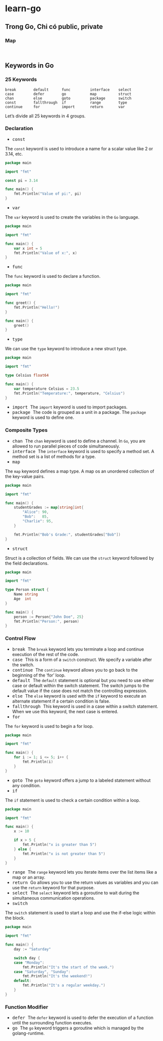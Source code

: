 # learn-go
Trong Go, Chỉ có public, private 
- 



### Map
```go



```

## Keywords in Go
### 25 Keywords
```
break        default      func         interface    select
case         defer        go           map          struct
chan         else         goto         package      switch
const        fallthrough  if           range        type
continue     for          import       return       var
```
Let’s divide all 25 keywords in 4 groups.
### Declaration
* <kbd> const </kbd>

The `const` keyword is used to introduce a name for a scalar value like 2 or 3.14, etc.
```go
package main

import "fmt"

const pi = 3.14

func main() {
    fmt.Println("Value of pi:", pi)
}
```
* <kbd> var </kbd>

The `var` keyword is used to create the variables in the `Go` language.
```go
package main

import "fmt"

func main() {
	var x int = 5
	fmt.Println("Value of x:", x)
}
```
* <kbd> func </kbd>

The `func` keyword is used to declare a function.
```go
package main

import "fmt"

func greet() {
    fmt.Println("Hello!")
}

func main() {
    greet()
}
```
* <kbd> type </kbd>

We can use the `type` keyword to introduce a new struct type.

```go
package main

import "fmt"

type Celsius float64

func main() {
	var temperature Celsius = 23.5
	fmt.Println("Temperature:", temperature, "Celsius")
}
```
* <kbd> import </kbd>
The `import` keyword is used to import packages.
* <kbd> package </kbd>
The code is grouped as a unit in a package. The `package` keyword is used to define one.
### Composite Types

* <kbd> chan </kbd>
The `chan` keyword is used to define a channel. In `Go`, you are allowed to run parallel pieces of code simultaneously.
* <kbd> interface </kbd>
The `interface` keyword is used to specify a method set. A method set is a list of methods for a type.
* <kbd> map </kbd>

The `map` keyword defines a map type. A map os an unordered collection of the key-value pairs.
```go
package main

import "fmt"

func main() {
    studentGrades := map[string]int{
        "Alice": 90,
        "Bob":   85,
        "Charlie": 95,
    }

    fmt.Println("Bob's Grade:", studentGrades["Bob"])
}
```
* <kbd> struct </kbd>

Struct is a collection of fields. We can use the `struct` keyword followed by the field declarations.
```go
package main

import "fmt"

type Person struct {
    Name string
    Age  int
}

func main() {
    person := Person{"John Doe", 25}
    fmt.Println("Person:", person)
}
```
### Control Flow

* <kbd> break </kbd>
The `break` keyword lets you terminate a loop and continue execution of the rest of the code.
* <kbd> case </kbd> 
This is a form of a `switch` construct. We specify a variable after the switch.
* <kbd> continue </kbd>
The `continue` keyword allows you to go back to the beginning of the ‘for’ loop.
* <kbd> default </kbd>
The `default` statement is optional but you need to use either case or default within the switch statement. 
The switch jumps to the default value if the case does not match the controlling expression.
* <kbd> else </kbd>
The `else` keyword is used with the `if` keyword to execute an alternate statement if a certain condition is false.
* <kbd> fallthrough </kbd>
This keyword is used in a case within a switch statement. When we use this keyword, the next case is entered.
* <kbd> for </kbd>

The `for` keyword is used to begin a for loop.
```go
package main

import "fmt"

func main() {
    for i := 1; i <= 5; i++ {
        fmt.Println(i)
    }
}
```
* <kbd> goto </kbd>
The `goto` keyword offers a jump to a labeled statement without any condition.
* <kbd> if </kbd>

The `if` statement is used to check a certain condition within a loop.
```go
package main

import "fmt"

func main() {
    x := 10

    if x > 5 {
        fmt.Println("x is greater than 5")
    } else {
        fmt.Println("x is not greater than 5")
    }
}
```
* <kbd> range </kbd>
The `range` keyword lets you iterate items over the list items like a map or an array.
* <kbd> return </kbd>
Go allows you to use the return values as variables and you can use the `return` keyword for that purpose.
* <kbd> select </kbd>
The `select` keyword lets a goroutine to wait during the simultaneous communication operations.
* <kbd> switch </kbd>

The `switch` statement is used to start a loop and use the if-else logic within the block.
```go
package main

import "fmt"

func main() {
    day := "Saturday"

    switch day {
    case "Monday":
        fmt.Println("It's the start of the week.")
    case "Saturday", "Sunday":
        fmt.Println("It's the weekend!")
    default:
        fmt.Println("It's a regular weekday.")
    }
}
```
### Function Modifier

* <kbd> defer </kbd>
The `defer` keyword is used to defer the execution of a function until the surrounding function executes.
* <kbd> go </kbd>
The `go` keyword triggers a goroutine which is managed by the golang-runtime.


